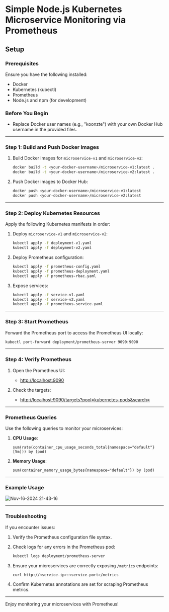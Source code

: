 # Simple Node.js Kubernetes Microservice Monitoring via Prometheus

## Setup

### **Prerequisites**

Ensure you have the following installed:

- Docker
- Kubernetes (kubectl)
- Prometheus
- Node.js and npm (for development)

### **Before You Begin**

- Replace Docker user names (e.g., "koonzte") with your own Docker Hub username in the provided files.

---

### **Step 1: Build and Push Docker Images**

1. Build Docker images for `microservice-v1` and `microservice-v2`:

   ```bash
   docker build -t <your-docker-username>/microservice-v1:latest .
   docker build -t <your-docker-username>/microservice-v2:latest .
   ```

2. Push Docker images to Docker Hub:
   ```bash
   docker push <your-docker-username>/microservice-v1:latest
   docker push <your-docker-username>/microservice-v2:latest
   ```

---

### **Step 2: Deploy Kubernetes Resources**

Apply the following Kubernetes manifests in order:

1. Deploy `microservice-v1` and `microservice-v2`:

   ```bash
   kubectl apply -f deployment-v1.yaml
   kubectl apply -f deployment-v2.yaml
   ```

2. Deploy Prometheus configuration:

   ```bash
   kubectl apply -f prometheus-config.yaml
   kubectl apply -f prometheus-deployment.yaml
   kubectl apply -f prometheus-rbac.yaml
   ```

3. Expose services:
   ```bash
   kubectl apply -f service-v1.yaml
   kubectl apply -f service-v2.yaml
   kubectl apply -f prometheus-service.yaml
   ```

---

### **Step 3: Start Prometheus**

Forward the Prometheus port to access the Prometheus UI locally:

```bash
kubectl port-forward deployment/prometheus-server 9090:9090
```

---

### **Step 4: Verify Prometheus**

1. Open the Prometheus UI:

   - [http://localhost:9090](http://localhost:9090)

2. Check the targets:
   - [http://localhost:9090/targets?pool=kubernetes-pods&search=](http://localhost:9090/targets?pool=kubernetes-pods&search=)

---

### **Prometheus Queries**

Use the following queries to monitor your microservices:

1. **CPU Usage**:

   ```promql
   sum(rate(container_cpu_usage_seconds_total{namespace="default"}[5m])) by (pod)
   ```

2. **Memory Usage**:
   ```promql
   sum(container_memory_usage_bytes{namespace="default"}) by (pod)
   ```

---
### **Example Usage**
![Nov-16-2024 21-43-16](https://github.com/user-attachments/assets/3068a8ff-8909-4563-87c5-d47c76977054)

---
### **Troubleshooting**

If you encounter issues:

1. Verify the Prometheus configuration file syntax.
2. Check logs for any errors in the Prometheus pod:

   ```bash
   kubectl logs deployment/prometheus-server
   ```

3. Ensure your microservices are correctly exposing `/metrics` endpoints:

   ```bash
   curl http://<service-ip>:<service-port>/metrics
   ```

4. Confirm Kubernetes annotations are set for scraping Prometheus metrics.

---

Enjoy monitoring your microservices with Prometheus!
